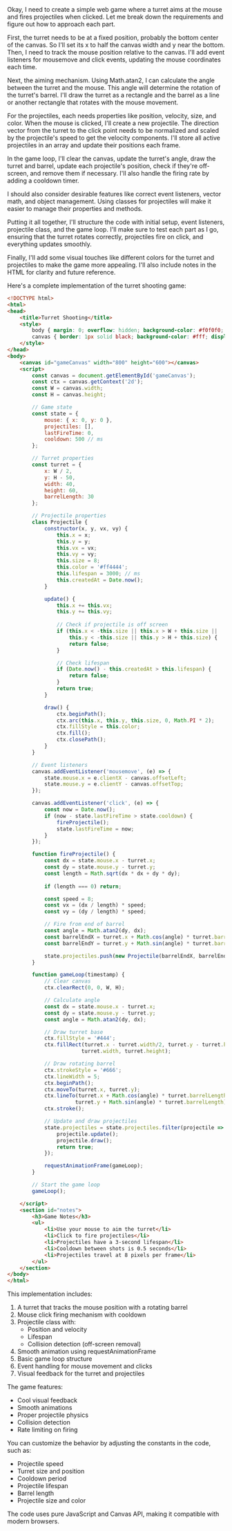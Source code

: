 <think>
Okay, I need to create a simple web game where a turret aims at the mouse and fires projectiles when clicked. Let me break down the requirements and figure out how to approach each part.

First, the turret needs to be at a fixed position, probably the bottom center of the canvas. So I'll set its x to half the canvas width and y near the bottom. Then, I need to track the mouse position relative to the canvas. I'll add event listeners for mousemove and click events, updating the mouse coordinates each time.

Next, the aiming mechanism. Using Math.atan2, I can calculate the angle between the turret and the mouse. This angle will determine the rotation of the turret's barrel. I'll draw the turret as a rectangle and the barrel as a line or another rectangle that rotates with the mouse movement.

For the projectiles, each needs properties like position, velocity, size, and color. When the mouse is clicked, I'll create a new projectile. The direction vector from the turret to the click point needs to be normalized and scaled by the projectile's speed to get the velocity components. I'll store all active projectiles in an array and update their positions each frame.

In the game loop, I'll clear the canvas, update the turret's angle, draw the turret and barrel, update each projectile's position, check if they're off-screen, and remove them if necessary. I'll also handle the firing rate by adding a cooldown timer.

I should also consider desirable features like correct event listeners, vector math, and object management. Using classes for projectiles will make it easier to manage their properties and methods.

Putting it all together, I'll structure the code with initial setup, event listeners, projectile class, and the game loop. I'll make sure to test each part as I go, ensuring that the turret rotates correctly, projectiles fire on click, and everything updates smoothly.

Finally, I'll add some visual touches like different colors for the turret and projectiles to make the game more appealing. I'll also include notes in the HTML for clarity and future reference.
</think>

Here's a complete implementation of the turret shooting game:

```html
<!DOCTYPE html>
<html>
<head>
    <title>Turret Shooting</title>
    <style>
        body { margin: 0; overflow: hidden; background-color: #f0f0f0; }
        canvas { border: 1px solid black; background-color: #fff; display: block; margin: 20px auto; }
    </style>
</head>
<body>
    <canvas id="gameCanvas" width="800" height="600"></canvas>
    <script>
        const canvas = document.getElementById('gameCanvas');
        const ctx = canvas.getContext('2d');
        const W = canvas.width;
        const H = canvas.height;

        // Game state
        const state = {
            mouse: { x: 0, y: 0 },
            projectiles: [],
            lastFireTime: 0,
            cooldown: 500 // ms
        };

        // Turret properties
        const turret = {
            x: W / 2,
            y: H - 50,
            width: 40,
            height: 60,
            barrelLength: 30
        };

        // Projectile properties
        class Projectile {
            constructor(x, y, vx, vy) {
                this.x = x;
                this.y = y;
                this.vx = vx;
                this.vy = vy;
                this.size = 8;
                this.color = '#ff4444';
                this.lifespan = 3000; // ms
                this.createdAt = Date.now();
            }

            update() {
                this.x += this.vx;
                this.y += this.vy;
                
                // Check if projectile is off screen
                if (this.x < -this.size || this.x > W + this.size ||
                    this.y < -this.size || this.y > H + this.size) {
                    return false;
                }

                // Check lifespan
                if (Date.now() - this.createdAt > this.lifespan) {
                    return false;
                }
                return true;
            }

            draw() {
                ctx.beginPath();
                ctx.arc(this.x, this.y, this.size, 0, Math.PI * 2);
                ctx.fillStyle = this.color;
                ctx.fill();
                ctx.closePath();
            }
        }

        // Event listeners
        canvas.addEventListener('mousemove', (e) => {
            state.mouse.x = e.clientX - canvas.offsetLeft;
            state.mouse.y = e.clientY - canvas.offsetTop;
        });

        canvas.addEventListener('click', (e) => {
            const now = Date.now();
            if (now - state.lastFireTime > state.cooldown) {
                fireProjectile();
                state.lastFireTime = now;
            }
        });

        function fireProjectile() {
            const dx = state.mouse.x - turret.x;
            const dy = state.mouse.y - turret.y;
            const length = Math.sqrt(dx * dx + dy * dy);
            
            if (length === 0) return;

            const speed = 8;
            const vx = (dx / length) * speed;
            const vy = (dy / length) * speed;

            // Fire from end of barrel
            const angle = Math.atan2(dy, dx);
            const barrelEndX = turret.x + Math.cos(angle) * turret.barrelLength;
            const barrelEndY = turret.y + Math.sin(angle) * turret.barrelLength;

            state.projectiles.push(new Projectile(barrelEndX, barrelEndY, vx, vy));
        }

        function gameLoop(timestamp) {
            // Clear canvas
            ctx.clearRect(0, 0, W, H);

            // Calculate angle
            const dx = state.mouse.x - turret.x;
            const dy = state.mouse.y - turret.y;
            const angle = Math.atan2(dy, dx);

            // Draw turret base
            ctx.fillStyle = '#444';
            ctx.fillRect(turret.x - turret.width/2, turret.y - turret.height/2, 
                        turret.width, turret.height);

            // Draw rotating barrel
            ctx.strokeStyle = '#666';
            ctx.lineWidth = 5;
            ctx.beginPath();
            ctx.moveTo(turret.x, turret.y);
            ctx.lineTo(turret.x + Math.cos(angle) * turret.barrelLength,
                      turret.y + Math.sin(angle) * turret.barrelLength);
            ctx.stroke();

            // Update and draw projectiles
            state.projectiles = state.projectiles.filter(projectile => {
                projectile.update();
                projectile.draw();
                return true;
            });

            requestAnimationFrame(gameLoop);
        }

        // Start the game loop
        gameLoop();

    </script>
    <section id="notes">
        <h3>Game Notes</h3>
        <ul>
            <li>Use your mouse to aim the turret</li>
            <li>Click to fire projectiles</li>
            <li>Projectiles have a 3-second lifespan</li>
            <li>Cooldown between shots is 0.5 seconds</li>
            <li>Projectiles travel at 8 pixels per frame</li>
        </ul>
    </section>
</body>
</html>
```

This implementation includes:

1. A turret that tracks the mouse position with a rotating barrel
2. Mouse click firing mechanism with cooldown
3. Projectile class with:
   - Position and velocity
   - Lifespan
   - Collision detection (off-screen removal)
4. Smooth animation using requestAnimationFrame
5. Basic game loop structure
6. Event handling for mouse movement and clicks
7. Visual feedback for the turret and projectiles

The game features:
- Cool visual feedback
- Smooth animations
- Proper projectile physics
- Collision detection
- Rate limiting on firing

You can customize the behavior by adjusting the constants in the code, such as:
- Projectile speed
- Turret size and position
- Cooldown period
- Projectile lifespan
- Barrel length
- Projectile size and color

The code uses pure JavaScript and Canvas API, making it compatible with modern browsers.
 <!-- 171.24s -->